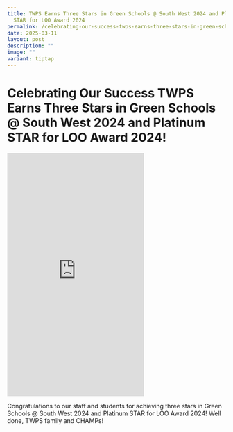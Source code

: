 ```yaml
---
title: TWPS Earns Three Stars in Green Schools @ South West 2024 and Platinum
  STAR for LOO Award 2024
permalink: /celebrating-our-success-twps-earns-three-stars-in-green-schools/
date: 2025-03-11
layout: post
description: ""
image: ""
variant: tiptap
---
```

<h1>Celebrating Our Success TWPS Earns Three Stars in Green Schools @ South West 2024 and Platinum STAR for LOO Award 2024!</h1>
<div class="iframe-wrapper">
<iframe height="560" width="315" allowfullscreen="true" frameborder="0" src="https://www.youtube.com/embed/6N5bVguHTwQ"></iframe>
</div>
<p>Congratulations to our staff and students for achieving three stars in
Green Schools @ South West 2024 and Platinum STAR for LOO Award 2024! Well
done, TWPS family and CHAMPs!</p>
<p></p>